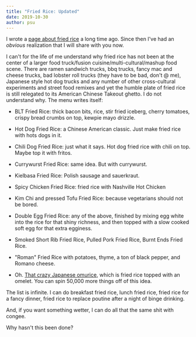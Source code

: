```yaml
---
title: "Fried Rice: Updated"
date: 2019-10-30
author: psu
---
```


I wrote a <a href="http://mutable-states.com/fried-rice.html">page about fried rice</a> a long time ago. Since then I've had an *obvious* realization that I will share with you now.

I can't for the life of me understand why fried rice has not been at the center of a larger food truck/fusion cuisine/multi-cultural/mashup food scene. There are ramen sandwich trucks, bbq trucks, fancy mac and cheese trucks, bad lobster roll trucks (they have to be bad, don't @ me), Japanese style hot dog trucks and any number of other cross-cultural experiments and street food remixes and yet the humble plate of fried rice is still relegated to its American Chinese Takeout ghetto. I do not understand why. The menu writes itself:

* BLT Fried Rice: thick bacon bits, rice, stir fried iceberg, cherry tomatoes, crispy bread crumbs on top, kewpie mayo drizzle.

* Hot Dog Fried Rice: a Chinese American classic. Just make fried rice with hots dogs in it.

* Chili Dog Fried Rice: just what it says. Hot dog fried rice with chili on top. Maybe top it with fritos.

* Currywurst Fried Rice: same idea. But with currywurst.

* Kielbasa Fried Rice: Polish sausage and sauerkraut.

* Spicy Chicken Fried Rice: fried rice with Nashville Hot Chicken

* Kim Chi and pressed Tofu Fried Rice: because vegetarians should not be bored.

* Double Egg Fried Rice: any of the above, finished by mixing egg white into the rice for that shiny richness, and then topped with a slow cooked soft egg for that extra egginess.

* Smoked Short Rib Fried Rice, Pulled Pork Fried Rice, Burnt Ends Fried Rice.

* "Roman" Fried Rice with potatoes, thyme, a ton of black pepper, and Romano cheese.

* Oh. <a href="https://www.youtube.com/watch?v=yG5x5IX9ppM">That crazy Japanese omurice</a>, which is fried rice topped with an omelet. You can spin 50,000 more things off of this idea.
	
The list is infinite. I can do breakfast fried rice, lunch fried rice, fried rice for a fancy dinner, fried rice to replace poutine after a night of binge drinking. 

And, if you want something wetter, I can do all that the same shit with congee.

Why hasn't this been done?


